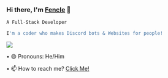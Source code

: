 ### Hi there, I'm [Fencle](https://youtube.com/Fencle) 👋

```js
A Full-Stack Developer

I'm a coder who makes Discord bots & Websites for people!
```
![](https://dcbadge.vercel.app/api/shield/627118995874643990)

• 😄 Pronouns: He/Him

• 📫 How to reach me? [Click Me!](https://discord.com/users/627118995874643990)
<!--
**Fencle/Fencle** is a ✨ _special_ ✨ repository because its `README.md` (this file) appears on your GitHub profile.
